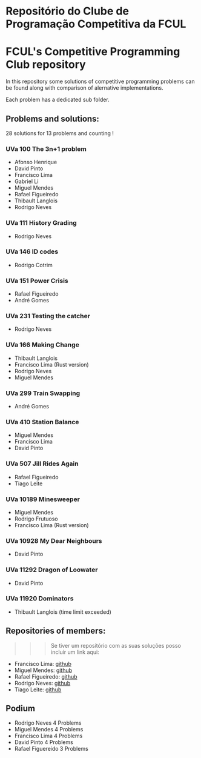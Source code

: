 # Repositório do Clube de Programação Competitiva da FCUL
# FCUL's Competitive Programming Club repository

In this repository some solutions of competitive programming problems can be found along with comparison of alernative implementations. 

Each problem has a dedicated sub folder.

## Problems and solutions:

28 solutions for 13 problems and counting !

### UVa 100 The 3n+1 problem
- Afonso Henrique
- David Pinto
- Francisco Lima 
- Gabriel Li
- Miguel Mendes
- Rafael Figueiredo
- Thibault Langlois
- Rodrigo Neves

### UVa 111 History Grading
- Rodrigo Neves

### UVa 146 ID codes
- Rodrigo Cotrim

### UVa 151 Power Crisis
- Rafael Figueiredo
- André Gomes

### UVa 231 Testing the catcher
- Rodrigo Neves

### UVa 166 Making Change
- Thibault Langlois
- Francisco Lima (Rust version)
- Rodrigo Neves
- Miguel Mendes

### UVa 299 Train Swapping
- André Gomes

### UVa 410 Station Balance
- Miguel Mendes
- Francisco Lima
- David Pinto

### UVa 507 Jill Rides Again
- Rafael Figueiredo
- Tiago Leite

### UVa 10189 Minesweeper
- Miguel Mendes
- Rodrigo Frutuoso
- Francisco Lima (Rust version)

### UVa 10928 My Dear Neighbours
- David Pinto 

### UVa 11292 Dragon of Loowater
- David Pinto


### UVa 11920 Dominators
- Thibault Langlois (time limit exceeded)


## Repositories of members:

>>>  Se tiver um repositório com as suas soluções posso incluir um link aqui:

- Francisco Lima: [github](https://github.com/fourglobe302500/solutions)
- Miguel Mendes: [github](https://github.com/MiguelMendes2/OnlineJudge)
- Rafael Figueiredo: [github](https://github.com/RafaelAlexandre06/Uva-problems)
- Rodrigo Neves: [github](https://github.com/nevesrodrigo2/UVA-OnlineJudge)
- Tiago Leite: [github](https://github.com/leite-tiago/UVa-OnlineJudge)

## Podium

- Rodrigo Neves 4 Problems
- Miguel Mendes 4 Problems
- Francisco Lima 4 Problems
- David Pinto 4 Problems
- Rafael Figuereido 3 Problems

